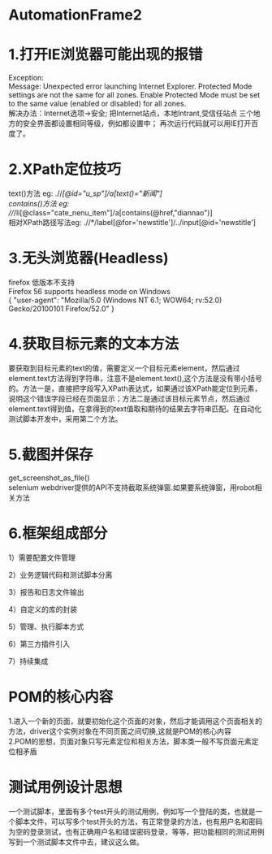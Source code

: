 # AutomationFrame2

# 1.打开IE浏览器可能出现的报错
Exception:<br/>
Message: Unexpected error launching Internet Explorer. Protected Mode settings are not the same for all zones. Enable Protected Mode must be set to the same value (enabled or disabled) for all zones.<br/>
解决办法：Internet选项->安全; 把Internet站点，本地Intrant,受信任站点 三个地方的安全界面都设置相同等级，例如都设置中； 再次运行代码就可以用IE打开百度了。

# 2.XPath定位技巧
text()方法 eg:  .//*[@id="u_sp"]/a[text()="新闻"]<br/>
contains()方法 eg:  //*/li[@class="cate_nenu_item"]/a[contains(@href,"diannao")]<br/>
相对XPath路径写法eg:  .//*/label[@for='newstitle']/../input[@id='newstitle']
# 3.无头浏览器(Headless)
firefox 低版本不支持<br/>
Firefox 56 supports headless mode on Windows<br/>
{
  "user-agent": "Mozilla/5.0 (Windows NT 6.1; WOW64; rv:52.0) Gecko/20100101 Firefox/52.0"
}
# 4.获取目标元素的文本方法
要获取到目标元素的text的值，需要定义一个目标元素element，然后通过element.text方法得到字符串，注意不是element.text(),这个方法是没有带小括号的。方法一是，直接把字段写入XPath表达式，如果通过该XPath能定位到元素，说明这个错误字段已经在页面显示；方法二是通过该目标元素节点，然后通过element.text得到值，在拿得到的text值取和期待的结果去字符串匹配。在自动化测试脚本开发中，采用第二个方法。
# 5.截图并保存
get_screenshot_as_file()<br/>
selenium webdriver提供的API不支持截取系统弹窗.如果要系统弹窗，用robot相关方法
# 6.框架组成部分
1）需要配置文件管理<br/>

2）业务逻辑代码和测试脚本分离<br/>

3）报告和日志文件输出<br/>

4）自定义的库的封装<br/>

5）管理、执行脚本方式<br/>

6）第三方插件引入<br/>

7）持续集成<br/>

# POM的核心内容
1.进入一个新的页面，就要初始化这个页面的对象，然后才能调用这个页面相关的方法，driver这个实例对象在不同页面之间切换,这就是POM的核心内容</br>
2.POM的思想，页面对象只写元素定位和相关方法，脚本类一般不写页面元素定位相矛盾
# 测试用例设计思想
一个测试脚本，里面有多个test开头的测试用例，例如写一个登陆的类，也就是一个脚本文件，可以写多个test开头的方法，有正常登录的方法，也有用户名和密码为空的登录测试，也有正确用户名和错误密码登录，等等，把功能相同的测试用例写到一个测试脚本文件中去，建议这么做。
